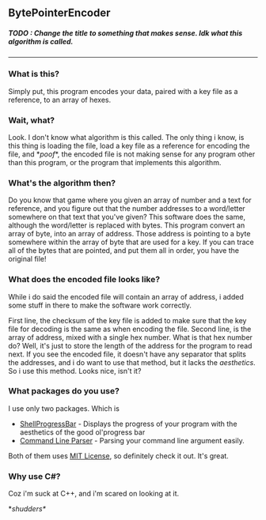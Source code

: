 ## BytePointerEncoder
##### TODO : Change the title to something that makes sense. Idk what this algorithm is called.
---
### What is this?
Simply put, this program encodes your data, paired with a key file as a reference, to an array of hexes.

### Wait, what?
Look. I don't know what algorithm is this called. The only thing i know, is this thing is loading the file, load a key file as a reference for encoding the file, and \**poof*\*, the encoded file is not making sense for any program other than this program, or the program that implements this algorithm.

### What's the algorithm then?
Do you know that game where you given an array of number and a text for reference, and you figure out that the number addresses to a word/letter somewhere on that text that you've given? This software does the same, although the word/letter is replaced with bytes. 
This program convert an array of byte, into an array of address. Those address is pointing to a byte somewhere within the array of byte that are used for a key. If you can trace all of the bytes that are pointed, and put them all in order, you have the original file!

### What does the encoded file looks like?
While i do said the encoded file will contain an array of address, i added some stuff in there to make the software work correctly.

First line, the checksum of the key file is added to make sure that the key file for decoding is the same as when encoding the file.
Second line, is the array of address, mixed with a single hex number. What is that hex number do? Well, it's just to store the length of the address for the program to read next. If you see the encoded file, it doesn't have any separator that splits the addresses, and i do want to use that method, but it lacks the *aesthetics*. So i use this method. Looks nice, isn't it?

### What packages do you use?
I use only two packages. Which is 
* [ShellProgressBar](https://github.com/Mpdreamz/shellprogressbar) - Displays the progress of your program with the aesthetics of the good ol'progress bar
* [Command Line Parser](https://github.com/Mpdreamz/shellprogressbar) - Parsing your command line argument easily.

Both of them uses [MIT License](https://opensource.org/licenses/MIT), so definitely check it out. It's great.

### Why use C#? 
Coz i'm suck at C++, and i'm scared on looking at it.

\**shudders\**
